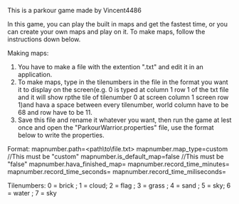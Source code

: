 This is a parkour game made by Vincent4486

In this game, you can play the built in maps and get the fastest time, or you can create your own maps and play on it. To make maps, follow the instructions down below.

Making maps:
1) You have to make a file with the extention ".txt" and edit it in an application.
2) To make maps, type in the tilenumbers in the file in the format you want it to display on the screen(e.g. 0 is typed at column 1 row 1 of the txt file and it will show rpthe tile of tilenumber 0 at screen column 1 screen row 1)and hava a space between every tilenumber, world column have to be 68 and row have to be 11.
3) Save this file and rename it whatever you want, then run the game at lest once and open the "ParkourWarrior.properties" file, use the format below to write the properties.

Format:
mapnumber.path=<path\to\file.txt>
mapnumber.map_type=custom    //This must be "custom"
mapnumber.is_default_map=false  //This must be "false"
mapnumber.hava_finished_map=<boolean>
mapnumber.record_time_minutes=<int time>
mapnumber.record_time_seconds=<int time>
mapnumber.record_time_miliseconds=<int time>

Tilenumbers:
0 = brick <solid>;
1 = cloud;
2 = flag <end point>;
3 = grass <solid>;
4 = sand <solid>;
5 = sky;
6 = water <die if touch>;
7 = sky <solid>

